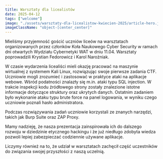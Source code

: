 ```yaml
---
title: Warsztaty dla licealistów
date: 2025-04-12
tags: ["welcome"]
image: "./assets/warsztaty-dla-licealistow-kwiecien-2025/article-hero.jpeg"
imageClassName: "object-[center_center]"
---
```


Mieliśmy przyjemność gościć uczniów liceów na warsztatach organizowanych przez 
członków Koła Naukowego Cyber Security w ramach dni otwartych Wydziału Cybernetyki WAT
 w dniu 11.04. Warsztaty poprowadzili Krystian Fedorowicz i Karol Narożniak.

W czasie wydarzenia licealiści mieli okazję pracować na maszynie wirtualnej
z systemem Kali Linux, rozwiązując swoje pierwsze zadania CTF. 
Uczniowie mogli zrozumieć i zastosować w praktyce ataki na aplikacje webowe.
Wśród podatności znalazły się m.in. ataki typu SQL injection. 
W trakcie inspekcji kodu źródłowego strony zostały znalezione istotne informacje
dotyczące struktury oraz ukrytych danych. Ostatnim zadaniem było wykonanie ataku
typu brute force na panel logowania, w wyniku czego uczniowie poznali hasło administratora.

Podczas rozwiązywania zadań uczniowie korzystali ze znanych narzędzi,
takich jak Burp Suite oraz ZAP Proxy.

Mamy nadzieję, że nasza prezentacja zainspirowała ich do dalszego rozwoju
w dziedzinie etycznego hackingu i że już niedługo zdobyta wiedza
pozwoli lepiej zabezpieczać codziennie używane aplikacje. 

Liczymy również na to, że udział w warsztatach zachęcił 
część uczestników do związania swojej przyszłości z naszą uczelnią.